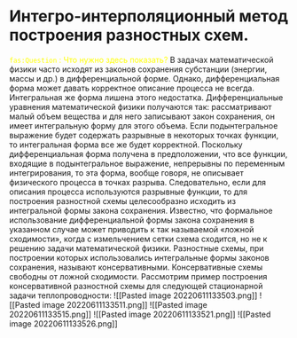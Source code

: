 # Интегро-интерполяционный метод построения разностных схем.
<span style="color: yellow;"> `fas:Question` : Что нужно здесь показать?</span>
В задачах математической физики часто исходят из законов сохранения субстанции (энергии, массы и др.) в дифференциальной форме. Однако, дифференциальная форма может давать корректное описание процесса не всегда. Интегральная же форма лишена этого недостатка. Дифференциальные уравнения математической физики получаются так: рассматривают малый объем вещества и для него записывают закон сохранения, он имеет интегральную форму для этого объема. Если подынтегральное выражение будет содержать разрывные в некоторых точках функции, то интегральная форма все же будет корректной. Поскольку дифференциальная форма получена в предположении, что все функции, входящие в подынтегральное выражение, непрерывны по переменным интегрирования, то эта форма, вообще говоря, не описывает физического процесса в точках разрыва. Следовательно, если для описания процесса используются разрывные функции, то для построения разностной схемы целесообразно исходить из интегральной формы закона сохранения. Известно, что формальное использование дифференциальной формы закона сохранения в указанном случае может приводить к так называемой «ложной сходимости», когда с измельчением сетки схема сходится, но не к решению задачи математической физики. Разностные схемы, при построении которых использовались интегральные формы законов сохранения, называют консервативными. Консервативные схемы свободны от ложной сходимости. Рассмотрим пример построения консервативной разностной схемы для следующей стационарной задачи теплопроводности:
![[Pasted image 20220611133503.png]]
![[Pasted image 20220611133511.png]]
![[Pasted image 20220611133515.png]]
![[Pasted image 20220611133521.png]]
![[Pasted image 20220611133526.png]]